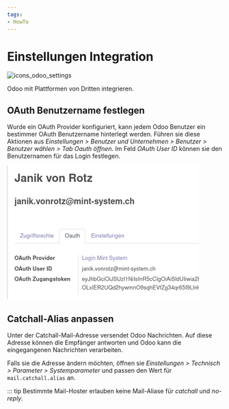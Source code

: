 ```yaml
---
tags:
- HowTo
---
```

# Einstellungen Integration
![icons_odoo_settings](assets/icons_odoo_settings.png)

Odoo mit Plattformen von Dritten integrieren.

## OAuth Benutzername festlegen

Wurde ein OAuth Provider konfiguriert, kann jedem Odoo Benutzer ein bestimmer OAuth Benutzername hinterlegt werden. Führen sie diese Aktionen aus *Einstellungen > Benutzer und Unternehmen > Benutzer > Benutzer wählen > Tab Oauth öffnen*. Im Feld *OAuth User ID* können sie den Benutzernamen für das Login festlegen.

![](assets/Integration%20OAuth%20Benutzername.png)

## Catchall-Alias anpassen

Unter der Catchall-Mail-Adresse versendet Odoo Nachrichten. Auf diese Adresse können die Empfänger antworten und Odoo kann die eingegangenen Nachrichten verarbeiten.

Falls sie die Adresse ändern möchten, öffnen sie *Einstellungen > Technisch > Parameter > Systemparameter* und passen den Wert für `mail.catchall.alias` an.

::: tip
Bestimmte Mail-Hoster erlauben keine Mail-Aliase für *catchall* und *no-reply*.